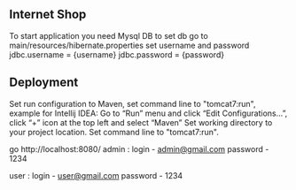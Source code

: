 ## Internet Shop
To start application you need Mysql DB
to set db go to main/resources/hibernate.properties
 set username and password
jdbc.username = {username}
jdbc.password = {password}

## Deployment
Set run configuration to Maven, set command line to "tomcat7:run", example for Intellij IDEA:
Go to “Run” menu and click “Edit Configurations…”, click “+” icon at the top left and select “Maven”
Set working directory to your project location.
Set command line to "tomcat7:run".

go http://localhost:8080/
admin :
login - admin@gmail.com
password - 1234

user :
login - user@gmail.com
password - 1234


